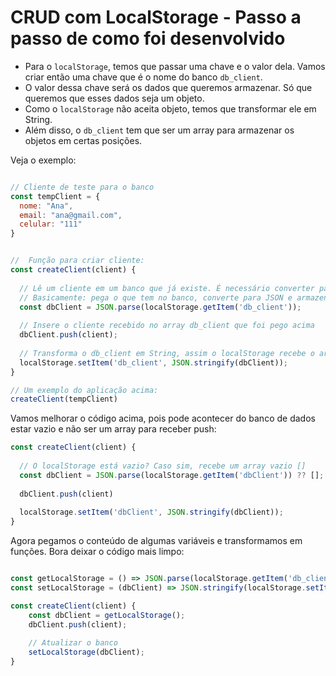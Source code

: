 # CRUD com LocalStorage - Passo a passo de como foi desenvolvido


* Para o `localStorage`, temos que passar uma chave e o valor dela. Vamos criar então uma chave que é o nome do banco `db_client`. 
* O valor dessa chave será os dados que queremos armazenar. Só que queremos que esses dados seja um objeto. 
* Como o `localStorage` não aceita objeto, temos que transformar ele em String. 
* Além disso, o `db_client` tem que ser um array para armazenar os objetos em certas posições. 

Veja o exemplo:

```js

// Cliente de teste para o banco
const tempClient = {
  nome: "Ana",
  email: "ana@gmail.com",
  celular: "111"
}


//  Função para criar cliente:
const createClient(client) {
  
  // Lê um cliente em um banco que já existe. É necessário converter para JSON para funcionar o .push
  // Basicamente: pega o que tem no banco, converte para JSON e armazena na varíavel client:
  const dbClient = JSON.parse(localStorage.getItem('db_client'));
  
  // Insere o cliente recebido no array db_client que foi pego acima
  dbClient.push(client);
  
  // Transforma o db_client em String, assim o localStorage recebe o array na chave
  localStorage.setItem('db_client', JSON.stringify(dbClient));
}

// Um exemplo do aplicação acima:
createClient(tempClient)

```

Vamos melhorar o código acima, pois pode acontecer do banco de dados estar vazio e não ser um array para receber push:


```js
const createClient(client) {
  
  // O localStorage está vazio? Caso sim, recebe um array vazio []
  const dbClient = JSON.parse(localStorage.getItem('dbClient')) ?? [];
  
  dbClient.push(client)
  
  localStorage.setItem('dbClient', JSON.stringify(dbClient));
}
```

Agora pegamos o conteúdo de algumas variáveis e transformamos em funções. Bora deixar o código mais limpo:

```js

const getLocalStorage = () => JSON.parse(localStorage.getItem('db_client')) ?? [];
const setLocalStorage = (dbClient) => JSON.stringify(localStorage.setItem("db_client" JSON.stringify(dbClient'));

const createClient(client) {
    const dbClient = getLocalStorage();
    dbClient.push(client);
    
    // Atualizar o banco
    setLocalStorage(dbClient);
}
```
